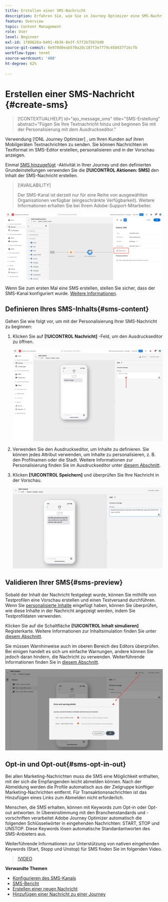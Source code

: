 ```yaml
---
title: Erstellen einer SMS-Nachricht
description: Erfahren Sie, wie Sie in Journey Optimizer eine SMS-Nachricht erstellen.
feature: Overview
topic: Content Management
role: User
level: Beginner
exl-id: 1f88626a-b491-4b36-8e3f-57f2b7567dd0
source-git-commit: 0e978d0eab570a28c187f3e7779c450437f16cfb
workflow-type: tm+mt
source-wordcount: '408'
ht-degree: 62%

---
```


# Erstellen einer SMS-Nachricht {#create-sms}

>[!CONTEXTUALHELP]
>id="ajo_message_sms"
>title="SMS-Erstellung"
>abstract="Fügen Sie Ihre Textnachricht hinzu und beginnen Sie mit der Personalisierung mit dem Ausdruckseditor."

Verwendung [!DNL Journey Optimizer] , um Ihren Kunden auf ihren Mobilgeräten Textnachrichten zu senden. Sie können Nachrichten im Textformat im SMS-Editor erstellen, personalisieren und in der Vorschau anzeigen.

Einmal [SMS hinzugefügt](get-started-content.md) -Aktivität in Ihrer Journey und den definierten Grundeinstellungen verwenden Sie die **[!UICONTROL Aktionen: SMS]** den Inhalt der SMS-Nachricht erstellen.

>[!AVAILABILITY]
>
>Der SMS-Kanal ist derzeit nur für eine Reihe von ausgewählten Organisationen verfügbar (eingeschränkte Verfügbarkeit). Weitere Informationen erhalten Sie bei Ihrem Adobe-Support-Mitarbeiter.

![](assets/sms-edit-content.png)

Wenn Sie zum ersten Mal eine SMS erstellen, stellen Sie sicher, dass der SMS-Kanal konfiguriert wurde. [Weitere Informationen](../configuration/sms-configuration.md).

## Definieren Ihres SMS-Inhalts{#sms-content}

Gehen Sie wie folgt vor, um mit der Personalisierung Ihrer SMS-Nachricht zu beginnen:

1. Klicken Sie auf **[!UICONTROL Nachricht]** -Feld, um den Ausdruckseditor zu öffnen.

   ![](assets/sms-content.png)

1. Verwenden Sie den Ausdruckseditor, um Inhalte zu definieren. Sie können jedes Attribut verwenden, um Inhalte zu personalisieren, z. B. den Profilnamen oder die Stadt. Weitere Informationen zur Personalisierung finden Sie im Ausdruckseditor unter [diesem Abschnitt](../personalization/personalize.md).

1. Klicken **[!UICONTROL Speichern]** und überprüfen Sie Ihre Nachricht in der Vorschau.

   ![](assets/sms-content-preview.png)


## Validieren Ihrer SMS{#sms-preview}

Sobald der Inhalt der Nachricht festgelegt wurde, können Sie mithilfe von Testprofilen eine Vorschau erstellen und einen Testversand durchführen. Wenn Sie [personalisierte Inhalte](../personalization/personalize.md) eingefügt haben, können Sie überprüfen, wie diese Inhalte in der Nachricht angezeigt werden, indem Sie Testprofildaten verwenden.

Klicken Sie auf die Schaltfläche **[!UICONTROL Inhalt simulieren]** Registerkarte. Weitere Informationen zur Inhaltsimulation finden Sie unter [diesem Abschnitt](../design/preview.md).

Sie müssen Warnhinweise auch im oberen Bereich des Editors überprüfen.  Bei einigen handelt es sich um einfache Warnungen, andere können Sie jedoch daran hindern, die Nachricht zu verwenden. Weiterführende Informationen finden Sie in [diesem Abschnitt](alerts.md).

![](assets/sms-alert-button.png)


## Opt-in und Opt-out{#sms-opt-in-out}

Bei allen Marketing-Nachrichten muss die SMS eine Möglichkeit enthalten, mit der sich die Empfangenden leicht abmelden können. Nach der Abmeldung werden die Profile automatisch aus der Zielgruppe künftiger Marketing-Nachrichten entfernt. Für Transaktionsnachrichten ist das Hinzufügen eines Links zum Abmelden nicht erforderlich.

Menschen, die SMS erhalten, können mit Keywords zum Opt-in oder Opt-out antworten. In Übereinstimmung mit den Branchenstandards und -vorschriften verarbeitet Adobe Journey Optimizer automatisch die folgenden Schlüsselwörter in eingehenden Nachrichten: START, STOP und UNSTOP. Diese Keywords lösen automatische Standardantworten des SMS-Anbieters aus.

Weiterführende Informationen zur Unterstützung von nativen eingehenden Keywords (Start, Stopp und Unstop) für SMS finden Sie im folgenden Video.

>[!VIDEO](https://video.tv.adobe.com/v/344026?quality=12)

<!--
## How-to video

Learn how to configure, author, and include SMS messaging into your customer journeys.

>[!VIDEO](https://video.tv.adobe.com/v/344460?quality=12)
-->
**Verwandte Themen**

* [Konfigurieren des SMS-Kanals](../configuration/sms-configuration.md)
* [SMS-Bericht](../reports/journey-global-report.md#sms-global)
* [Erstellen einer neuen Nachricht](get-started-content.md)
* [Hinzufügen einer Nachricht zu einer Journey](../building-journeys/journeys-message.md)
